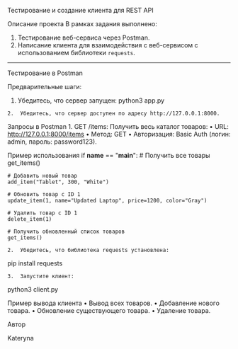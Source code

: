 

Тестирование и создание клиента для REST API

Описание проекта
В рамках задания выполнено:
1. Тестирование веб-сервиса через Postman.
2. Написание клиента для взаимодействия с веб-сервисом с использованием библиотеки `requests`.

---

Тестирование в Postman

Предварительные шаги:
   1. Убедитесь, что сервер запущен:
      python3 app.py

	2.	Убедитесь, что сервер доступен по адресу http://127.0.0.1:8000.

Запросы в Postman
	1.	GET /items: Получить весь каталог товаров:
	•	URL: http://127.0.0.1:8000/items
	•	Метод: GET
	•	Авторизация: Basic Auth (логин: admin, пароль: password123).


Пример использования
if __name__ == "__main__":
    # Получить все товары
    get_items()

    # Добавить новый товар
    add_item("Tablet", 300, "White")

    # Обновить товар с ID 1
    update_item(1, name="Updated Laptop", price=1200, color="Gray")

    # Удалить товар с ID 1
    delete_item(1)

    # Получить обновленный список товаров
    get_items()

	2.	Убедитесь, что библиотека requests установлена:

pip install requests


	3.	Запустите клиент:

python3 client.py

Пример вывода клиента
	•	Вывод всех товаров.
	•	Добавление нового товара.
	•	Обновление существующего товара.
	•	Удаление товара.

Автор

Kateryna